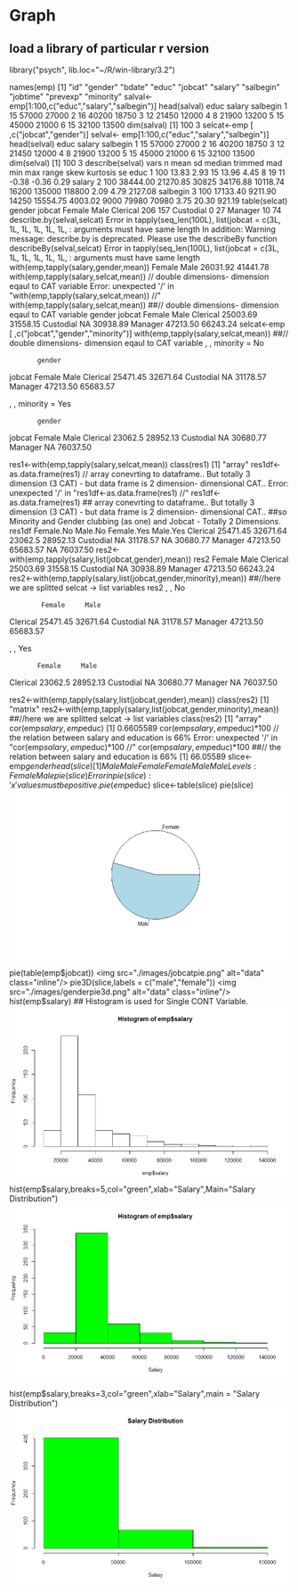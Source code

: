 # Graph
## load a library of particular r version
library("psych", lib.loc="~/R/win-library/3.2")

names(emp)
 [1] "id"       "gender"   "bdate"    "educ"     "jobcat"   "salary"   "salbegin" "jobtime"  "prevexp"  "minority"
salval<- emp[1:100,c("educ","salary","salbegin")]
head(salval)
  educ salary salbegin
1   15  57000    27000
2   16  40200    18750
3   12  21450    12000
4    8  21900    13200
5   15  45000    21000
6   15  32100    13500
dim(salval)
[1] 100   3
selcat<-emp [ ,c("jobcat","gender")]
selval<- emp[1:100,c("educ","salary","salbegin")]
head(selval)
  educ salary salbegin
1   15  57000    27000
2   16  40200    18750
3   12  21450    12000
4    8  21900    13200
5   15  45000    21000
6   15  32100    13500
dim(selval)
[1] 100   3
describe(selval)
         vars   n     mean       sd median  trimmed      mad   min    max  range  skew kurtosis      se
educ        1 100    13.83     2.93     15    13.96     4.45     8     19     11 -0.38    -0.36    0.29
salary      2 100 38444.00 21270.85  30825 34176.88 10118.74 16200 135000 118800  2.09     4.79 2127.08
salbegin    3 100 17133.40  9211.90  14250 15554.75  4003.02  9000  79980  70980  3.75    20.30  921.19
table(selcat)
           gender
jobcat      Female Male
  Clerical     206  157
  Custodial      0   27
  Manager       10   74
describe.by(selval,selcat)
Error in tapply(seq_len(100L), list(jobcat = c(3L, 1L, 1L, 1L, 1L, 1L,  : 
  arguments must have same length
In addition: Warning message:
describe.by is deprecated.  Please use the describeBy function 
describeBy(selval,selcat)
Error in tapply(seq_len(100L), list(jobcat = c(3L, 1L, 1L, 1L, 1L, 1L,  : 
  arguments must have same length
with(emp,tapply(salary,gender,mean))
  Female     Male 
26031.92 41441.78 
with(emp,tapply(salary,selcat,mean)) // double dimensions- dimension eqaul to CAT variable
Error: unexpected '/' in "with(emp,tapply(salary,selcat,mean)) //"
with(emp,tapply(salary,selcat,mean)) ##// double dimensions- dimension eqaul to CAT variable
           gender
jobcat        Female     Male
  Clerical  25003.69 31558.15
  Custodial       NA 30938.89
  Manager   47213.50 66243.24
selcat<-emp [ ,c("jobcat","gender","minority")]
with(emp,tapply(salary,selcat,mean)) ##// double dimensions- dimension eqaul to CAT variable
, , minority = No

           gender
jobcat        Female     Male
  Clerical  25471.45 32671.64
  Custodial       NA 31178.57
  Manager   47213.50 65683.57

, , minority = Yes

           gender
jobcat       Female     Male
  Clerical  23062.5 28952.13
  Custodial      NA 30680.77
  Manager        NA 76037.50

res1<-with(emp,tapply(salary,selcat,mean))
class(res1)
[1] "array"
res1df<-as.data.frame(res1)  // array conevrting to dataframe.. But totally 3 dimension (3 CAT) - but data frame is 2 dimension- dimensional CAT..
Error: unexpected '/' in "res1df<-as.data.frame(res1)  //"
res1df<-as.data.frame(res1)  ## array conevrting to dataframe.. But totally 3 dimension (3 CAT) - but data frame is 2 dimension- dimensional CAT..
##so Minority and Gender clubbing (as one)  and Jobcat - Totally 2 Dimensions. 
res1df
          Female.No  Male.No Female.Yes Male.Yes
Clerical   25471.45 32671.64    23062.5 28952.13
Custodial        NA 31178.57         NA 30680.77
Manager    47213.50 65683.57         NA 76037.50
res2<-with(emp,tapply(salary,list(jobcat,gender),mean))
res2
            Female     Male
Clerical  25003.69 31558.15
Custodial       NA 30938.89
Manager   47213.50 66243.24
res2<-with(emp,tapply(salary,list(jobcat,gender,minority),mean))    ##//here we are splitted selcat -> list variables
res2
, , No

            Female     Male
Clerical  25471.45 32671.64
Custodial       NA 31178.57
Manager   47213.50 65683.57

, , Yes

           Female     Male
Clerical  23062.5 28952.13
Custodial      NA 30680.77
Manager        NA 76037.50

res2<-with(emp,tapply(salary,list(jobcat,gender),mean))
class(res2)
[1] "matrix"
res2<-with(emp,tapply(salary,list(jobcat,gender,minority),mean))    ##//here we are splitted selcat -> list variables
class(res2)
[1] "array"
cor(emp$salary,emp$educ)
[1] 0.6605589
cor(emp$salary,emp$educ)*100  // the relation between salary and education is 66%
Error: unexpected '/' in "cor(emp$salary,emp$educ)*100  //"
cor(emp$salary,emp$educ)*100  ##// the relation between salary and education is 66%
[1] 66.05589
slice<-emp$gender
head(slice)
[1] Male   Male   Female Female Male   Male  
Levels: Female Male
pie(slice)
Error in pie(slice) : 'x' values must be positive.
pie(emp$educ)
slice<-table(slice)
pie(slice)
<img src="./images/genderpie.png" alt="data" class="inline"/>
pie(table(emp$jobcat))
<img src="./images/jobcatpie.png" alt="data" class="inline"/>
pie3D(slice,labels = c("male","female"))
<img src="./images/genderpie3d.png" alt="data" class="inline"/>
hist(emp$salary)  ## Histogram is used for Single CONT Variable.
<img src="./images/salaryhist.png" alt="data" class="inline"/>
hist(emp$salary,breaks=5,col="green",xlab="Salary",Main="Salary Distribution")
<img src="./images/salary5hist.png" alt="data" class="inline"/>

hist(emp$salary,breaks=3,col="green",xlab="Salary",main = "Salary Distribution")
<img src="./images/salary3hist.png" alt="data" class="inline"/>
